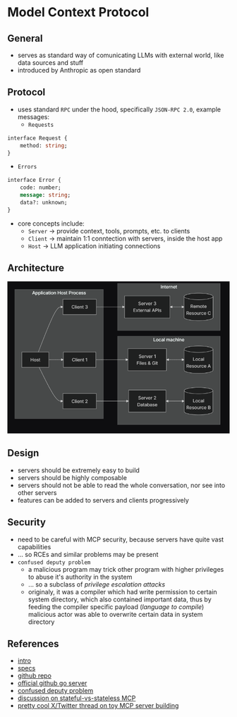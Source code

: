 # Model Context Protocol

## General 
* serves as standard way of comunicating LLMs with external world, like data sources and stuff
* introduced by Anthropic as open standard

## Protocol
* uses standard `RPC` under the hood, specifically `JSON-RPC 2.0`, example messages:
  * `Requests`
```protobuf
interface Request {
    method: string; 
}
```
  * `Errors`
```protobuf
interface Error {
    code: number;
    message: string;
    data?: unknown;
}
``` 
* core concepts include: 
  * `Server` -> provide context, tools, prompts, etc. to clients
  * `Client` -> maintain 1:1 conntection with servers, inside the host app
  * `Host` -> LLM application initiating connections

## Architecture
![architecture](model-context-protocol-1.png)

## Design
* servers should be extremely easy to build
* servers should be highly composable
* servers should not be able to read the whole conversation, nor see into other servers
* features can be added to servers and clients progressively

## Security
* need to be careful with MCP security, because servers have quite vast capabilities
* ... so RCEs and similar problems may be present
* `confused deputy problem` 
  * a malicious program may trick other program with higher privileges to abuse it's authority in the system
  * ... so a subclass of *privilege escalation attacks*
  * originaly, it was a compiler which had write permission to certain system directory, which also contained important data, thus by feeding the compiler specific payload (*language to compile*) malicious actor was able to overwrite certain data in system directory

## References
* [intro](https://modelcontextprotocol.io/introduction)
* [specs](https://modelcontextprotocol.io/specification)
* [github repo](https://github.com/modelcontextprotocol/modelcontextprotocol)
* [official github go server](https://github.com/github/github-mcp-server)
* [confused deputy problem](https://en.wikipedia.org/wiki/Confused_deputy_problem)
* [discussion on stateful-vs-stateless MCP](https://github.com/modelcontextprotocol/modelcontextprotocol/discussions/102)
* [pretty cool X/Twitter thread on toy MCP server building](https://x.com/_avichawla/status/1936673005826195841)